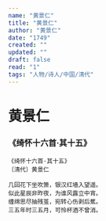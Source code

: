 ```yaml
---
name: "黄景仁"
title: "黄景仁"
author: "黄景仁"
date: "1749"
created: ""
updated: ""
draft: false
read: "1"
tags: "人物/诗人/中国/清代"
---
```


# 黄景仁

### 《绮怀十六首·其十五》

```
《绮怀十六首·其十五》
〔清代〕黄景仁

几回花下坐吹箫，银汉红墙入望遥。
似此星辰非昨夜，为谁风露立中宵。
缠绵思尽抽残茧，宛转心伤剥后蕉。
三五年时三五月，可怜杯酒不曾消。
```
